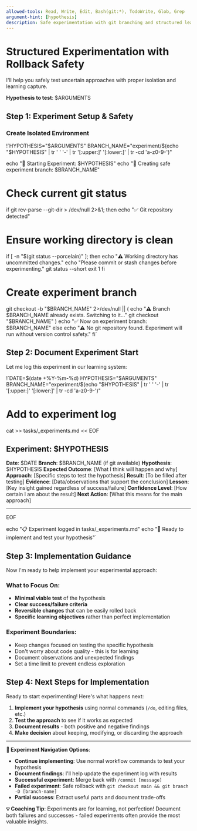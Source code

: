 ```yaml
---
allowed-tools: Read, Write, Edit, Bash(git:*), TodoWrite, Glob, Grep
argument-hint: [hypothesis]
description: Safe experimentation with git branching and structured learning capture
---
```


# Structured Experimentation with Rollback Safety

I'll help you safely test uncertain approaches with proper isolation and learning capture.

**Hypothesis to test**: $ARGUMENTS

## Step 1: Experiment Setup & Safety

### Create Isolated Environment
!`HYPOTHESIS="$ARGUMENTS"
BRANCH_NAME="experiment/$(echo "$HYPOTHESIS" | tr ' ' '-' | tr '[:upper:]' '[:lower:]' | tr -cd 'a-z0-9-')"

echo "🧪 Starting Experiment: $HYPOTHESIS"
echo "📝 Creating safe experiment branch: $BRANCH_NAME"

# Check current git status
if git rev-parse --git-dir > /dev/null 2>&1; then
  echo "✅ Git repository detected"
  
  # Ensure working directory is clean
  if [ -n "$(git status --porcelain)" ]; then
    echo "⚠️  Working directory has uncommitted changes."
    echo "Please commit or stash changes before experimenting."
    git status --short
    exit 1
  fi
  
  # Create experiment branch
  git checkout -b "$BRANCH_NAME" 2>/dev/null || (
    echo "⚠️  Branch $BRANCH_NAME already exists. Switching to it..."
    git checkout "$BRANCH_NAME"
  )
  echo "✅ Now on experiment branch: $BRANCH_NAME"
else
  echo "⚠️  No git repository found. Experiment will run without version control safety."
fi`

## Step 2: Document Experiment Start

Let me log this experiment in our learning system:

!`DATE=$(date +%Y-%m-%d)
HYPOTHESIS="$ARGUMENTS"
BRANCH_NAME="experiment/$(echo "$HYPOTHESIS" | tr ' ' '-' | tr '[:upper:]' '[:lower:]' | tr -cd 'a-z0-9-')"

# Add to experiment log
cat >> tasks/_experiments.md << EOF

## Experiment: $HYPOTHESIS
**Date**: $DATE
**Branch**: $BRANCH_NAME (if git available)
**Hypothesis**: $HYPOTHESIS
**Expected Outcome**: [What I think will happen and why]
**Approach**: [Specific steps to test the hypothesis]
**Result**: [To be filled after testing]
**Evidence**: [Data/observations that support the conclusion]
**Lesson**: [Key insight gained regardless of success/failure]
**Confidence Level**: [How certain I am about the result]
**Next Action**: [What this means for the main approach]

---

EOF

echo "📋 Experiment logged in tasks/_experiments.md"
echo "🎯 Ready to implement and test your hypothesis"`

## Step 3: Implementation Guidance

Now I'm ready to help implement your experimental approach:

### What to Focus On:
- **Minimal viable test** of the hypothesis
- **Clear success/failure criteria** 
- **Reversible changes** that can be easily rolled back
- **Specific learning objectives** rather than perfect implementation

### Experiment Boundaries:
- Keep changes focused on testing the specific hypothesis
- Don't worry about code quality - this is for learning
- Document observations and unexpected findings
- Set a time limit to prevent endless exploration

## Step 4: Next Steps for Implementation

Ready to start experimenting! Here's what happens next:

1. **Implement your hypothesis** using normal commands (`/do`, editing files, etc.)
2. **Test the approach** to see if it works as expected
3. **Document results** - both positive and negative findings
4. **Make decision** about keeping, modifying, or discarding the approach

---

**🔄 Experiment Navigation Options**:

- **Continue implementing**: Use normal workflow commands to test your hypothesis
- **Document findings**: I'll help update the experiment log with results
- **Successful experiment**: Merge back with `/commit [message]` 
- **Failed experiment**: Safe rollback with `git checkout main && git branch -D [branch-name]`
- **Partial success**: Extract useful parts and document trade-offs

**💡 Coaching Tip**: Experiments are for learning, not perfection! Document both failures and successes - failed experiments often provide the most valuable insights.